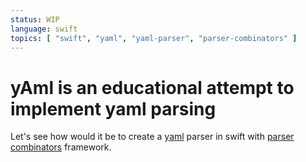 ```yaml
---
status: WIP
language: swift
topics: [ "swift", "yaml", "yaml-parser", "parser-combinators" ]
---
```

# yAml is an educational attempt to implement yaml parsing
Let's see how would it be to create a [yaml][spec] parser in swift with [parser combinators][parser-combinators] framework.


[spec]: https://yaml.org/spec/1.2.2/
[parser-combinators]: https://pointfreeco.github.io/swift-parsing/main/documentation/parsing
